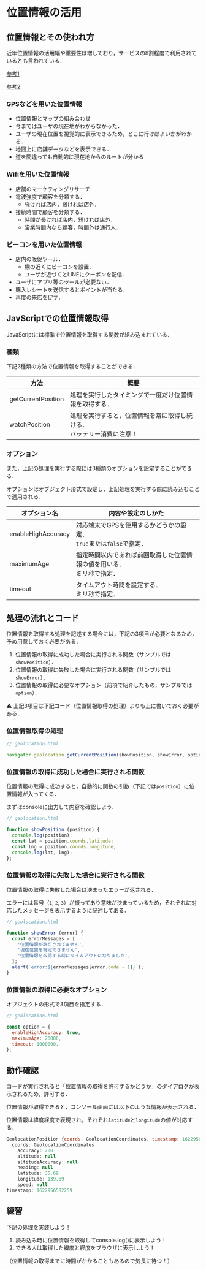 # 位置情報の活用


## 位置情報とその使われ方

近年位置情報の活用幅や重要性は増しており，サービスの8割程度で利用されているとも言われている．

[参考1](https://japan.cnet.com/article/20417587/)

[参考2](https://forbesjapan.com/articles/detail/38376)

### GPSなどを用いた位置情報

- 位置情報とマップの組み合わせ
- 今まではユーザの現在地がわからなかった．
- ユーザの現在位置を視覚的に表示できるため，どこに行けばよいかがわかる．
- 地図上に店舗データなどを表示できる．
- 道を間違っても自動的に現在地からのルートが分かる

### Wifiを用いた位置情報

- 店舗のマーケティングリサーチ
- 電波強度で顧客を分類する．
    - 強ければ店内，弱ければ店外．
- 接続時間で顧客を分類する．
    - 時間が長ければ店内，短ければ店外．
    - 営業時間内なら顧客，時間外は通行人．

### ビーコンを用いた位置情報

- 店内の販促ツール．
    - 棚の近くにビーコンを設置．
    - ユーザが近づくとLINEにクーポンを配信．
- ユーザにアプリ等のツールが必要ない．
- 購入レシートを送信するとポイントが当たる．
- 再度の来店を促す．


## JavScriptでの位置情報取得

JavaScriptには標準で位置情報を取得する関数が組み込まれている．

### 種類

下記2種類の方法で位置情報を取得することができる．

|方法|概要|
|-|-|
|getCurrentPosition|処理を実行したタイミングで一度だけ位置情報を取得する．|
|watchPosition|処理を実行すると，位置情報を常に取得し続ける．<br>バッテリー消費に注意！|

### オプション

また，上記の処理を実行する際には3種類のオプションを設定することができる．

オプションはオブジェクト形式で設定し，上記処理を実行する際に読み込むことで適用される．

|オプション名|内容や設定のしかた|
|-|-|
|enableHighAccuracy|対応端末でGPSを使用するかどうかの設定．<br>`true`または`false`で指定．|
|maximumAge|指定時間以内であれば前回取得した位置情報の値を用いる．<br>ミリ秒で指定．|
|timeout|タイムアウト時間を設定する．<br>ミリ秒で指定．|

## 処理の流れとコード

位置情報を取得する処理を記述する場合には，下記の3項目が必要となるため，予め用意しておく必要がある．

1. 位置情報の取得に成功した場合に実行される関数（サンプルでは`showPosition`）．
2. 位置情報の取得に失敗した場合に実行される関数（サンプルでは`showError`）．
3. 位置情報の取得に必要なオプション（前項で紹介したもの，サンプルでは`option`）．

⚠️ 上記3項目は下記コード（位置情報取得の処理）よりも上に書いておく必要がある．

### 位置情報取得の処理

```js
// geolocation.html

navigator.geolocation.getCurrentPosition(showPosition, showError, option);

```

### 位置情報の取得に成功した場合に実行される関数

位置情報の取得に成功すると，自動的に関数の引数（下記では`position`）に位置情報が入ってくる．

まずはconsoleに出力して内容を確認しよう．

```js
// geolocation.html

function showPosition (position) {
  console.log(position);
  const lat = position.coords.latitude;
  const lng = position.coords.longitude;
  console.log(lat, lng);
};

```

### 位置情報の取得に失敗した場合に実行される関数

位置情報の取得に失敗した場合は決まったエラーが返される．

エラーには番号（`1`, `2`, `3`）が振ってあり意味が決まっているため，それぞれに対応したメッセージを表示するように記述してある．

```js
// geolocation.html

function showError (error) {
  const errorMessages = [
    '位置情報が許可されてません',
    '現在位置を特定できません',
    '位置情報を取得する前にタイムアウトになりました',
  ];
  alert(`error:${errorMessages[error.code - 1]}`);
}

```

### 位置情報の取得に必要なオプション

オブジェクトの形式で3項目を指定する．

```js
// geolocation.html

const option = {
  enableHighAccuracy: true,
  maximumAge: 20000,
  timeout: 1000000,
};

```

## 動作確認

コードが実行されると「位置情報の取得を許可するかどうか」のダイアログが表示されるため，許可する．

位置情報が取得できると，コンソール画面には以下のような情報が表示される．

位置情報は緯度経度で表現され，それぞれ`latitude`と`longitude`の値が対応する．

```js
GeolocationPosition {coords: GeolocationCoordinates, timestamp: 1622956582259}
  coords: GeolocationCoordinates
    accuracy: 200
    altitude: null
    altitudeAccuracy: null
    heading: null
    latitude: 35.69
    longitude: 139.69
    speed: null
timestamp: 1622956582259
```

## 練習

下記の処理を実装しよう！

1. 読み込み時に位置情報を取得してconsole.log()に表示しよう！
2. できる人は取得した緯度と経度をブラウザに表示しよう！

（位置情報の取得までに時間がかかることもあるので気長に待つ！）
